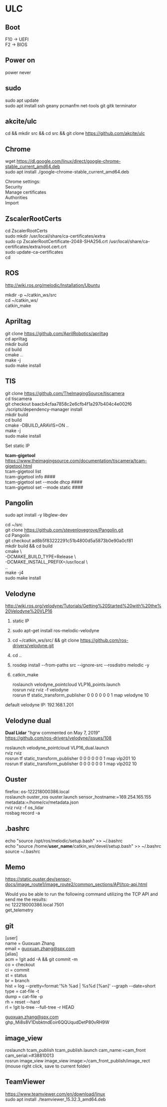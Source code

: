 # ULC

## Boot
F10 -> UEFI  
F2 -> BIOS

## Power on
power never

## sudo
sudo apt update  
sudo apt install ssh geany pcmanfm net-tools git gitk terminator  

## akcite/ulc
cd && mkdir src && cd src && git clone https://github.com/akcite/ulc  

## Chrome
wget https://dl.google.com/linux/direct/google-chrome-stable_current_amd64.deb  
sudo apt install ./google-chrome-stable_current_amd64.deb

Chrome settings:  
Security  
Manage certificates  
Authorities  
Import

## ZscalerRootCerts
cd ZscalerRootCerts  
sudo mkdir /usr/local/share/ca-certificates/extra  
sudo cp ZscalerRootCertificate-2048-SHA256.crt /usr/local/share/ca-certificates/extra/root.cert.crt  
sudo update-ca-certificates  
cd

## ROS  
http://wiki.ros.org/melodic/Installation/Ubuntu

mkdir -p ~/catkin_ws/src  
cd ~/catkin_ws/  
catkin_make

## Apriltag  
git clone https://github.com/AprilRobotics/apriltag  
cd apriltag  
mkdir build  
cd build  
cmake ..  
make -j  
sudo make install

## TIS  
git clone https://github.com/TheImagingSource/tiscamera    
cd tiscamera  
git checkout baacb4cfaa7858c2e6cfb4f1a297b404c4e002f6  
./scripts/dependency-manager install  
mkdir build  
cd build  
cmake -DBUILD_ARAVIS=ON ..  
make -j  
sudo make install  

Set static IP

**tcam-gigetool**  
https://www.theimagingsource.com/documentation/tiscamera/tcam-gigetool.html  
tcam-gigetool list  
tcam-gigetool info ####  
tcam-gigetool set --mode dhcp ####  
tcam-gigetool set --mode static ####  

## Pangolin
sudo apt install -y libglew-dev  

cd ~/src  
git clone https://github.com/stevenlovegrove/Pangolin.git  
cd Pangolin  
git checkout ad8b5f83222291c51b4800d5a5873b0e90a0cf81  
mkdir build && cd build  
cmake \  
    -DCMAKE_BUILD_TYPE=Release \  
    -DCMAKE_INSTALL_PREFIX=/usr/local \  
    ..  
make -j4  
sudo make install  

## Velodyne
http://wiki.ros.org/velodyne/Tutorials/Getting%20Started%20with%20the%20Velodyne%20VLP16  

1. static IP  
2. sudo apt-get install ros-melodic-velodyne  
3. cd ~/catkin_ws/src/ && git clone https://github.com/ros-drivers/velodyne.git  
4. cd ..  
5. rosdep install --from-paths src --ignore-src --rosdistro melodic -y  
6. catkin_make

	roslaunch velodyne_pointcloud VLP16_points.launch  
	rosrun rviz rviz -f velodyne  
	rosrun tf static_transform_publisher 0 0 0 0 0 0 1 map velodyne 10  

default velodyne IP: 192.168.1.201  

## Velodyne dual  

**Dual Lidar**  "hgrw commented on May 7, 2019"  
https://github.com/ros-drivers/velodyne/issues/108

roslaunch velodyne_pointcloud VLP16_dual.launch  
rviz rviz  
rosrun tf static_transform_publisher 0 0 0 0 0 0 1 map vlp201 10  
rosrun tf static_transform_publisher 0 0 0 0 0 0 1 map vlp202 10  

## Ouster
firefox: os-122218000386.local  
roslaunch ouster_ros ouster.launch sensor_hostname:=169.254.165.155 metadata:=/home/cv/metadata.json  
rviz rviz -f os_lidar  
rosbag record -a

## .bashrc
echo "source /opt/ros/melodic/setup.bash" >> ~/.bashrc  
echo "source /home/**user_name**/catkin_ws/devel/setup.bash" >> ~/.bashrc  
source ~/.bashrc

## Memo

https://static.ouster.dev/sensor-docs/image_route1/image_route2/common_sections/API/tcp-api.html  

Would you be able to run the following command utilizing the TCP API and send me the results:  
nc 122218000386.local 7501  
get_telemetry  

## git

[user]  
        name = Guoxuan Zhang  
        email = guoxuan.zhang@spx.com  
[alias]  
        acm = !git add -A && git commit -m  
        co = checkout  
        ci = commit  
        st = status  
        br = branch  
        hist = log --pretty=format:'%h %ad | %s%d [%an]' --graph --date=short  
        type = cat-file -t  
        dump = cat-file -p  
        rh = reset --hard  
        rl = !git ls-tree --full-tree -r HEAD  

guoxuan.zhang@spx.com  
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  

## image_view

roslaunch tcam_publish tcam_publish.launch cam_name:=cam_front cam_serial:=#38810013  
rosrun image_view image_view image:=/cam_front_publish/image_rect  
(mouse right click, save to current folder)  


## TeamViewer
https://www.teamviewer.com/en/download/linux  
sudo apt install ./teamviewer_15.32.3_amd64.deb 

